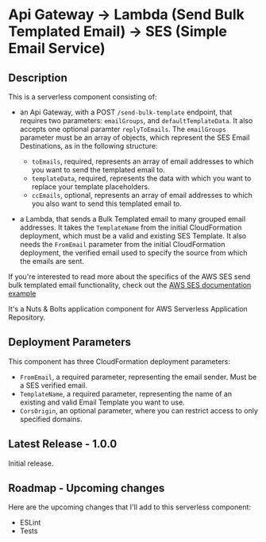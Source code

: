 
# Api Gateway -> Lambda (Send Bulk Templated Email) -> SES (Simple Email Service)

## Description

This is a serverless component consisting of:

- an Api Gateway, with a POST `/send-bulk-template` endpoint, that requires two parameters: `emailGroups`, and `defaultTemplateData`. It also accepts one optional paramter `replyToEmails`. The `emailGroups` parameter must be an array of objects, which represent the SES Email Destinations, as in the following structure:

  - `toEmails`, required, represents an array of email addresses to which you want to send the templated email to.
  - `templateData`, required, represents the data with which you want to replace your template placeholders.
  - `ccEmails`, optional, represents an array of email addresses to which you also want to send this templated email to.

- a Lambda, that sends a Bulk Templated email to many grouped email addresses. It takes the `TemplateName` from the initial CloudFormation deployment, which must be a valid and existing SES Template. It also needs the `FromEmail` parameter from the initial CloudFormation deployment, the verified email used to specify the source from which the emails are sent.

If you're interested to read more about the specifics of the AWS SES send bulk templated email functionality, check out the [AWS SES documentation example](https://docs.aws.amazon.com/sdk-for-javascript/v2/developer-guide/ses-examples-sending-email.html)

It's a Nuts & Bolts application component for AWS Serverless Application Repository.

## Deployment Parameters

This component has three CloudFormation deployment parameters:

- `FromEmail`, a required parameter, representing the email sender. Must be a SES verified email.
- `TemplateName`, a required parameter, representing the name of an existing and valid Email Template you want to use.
- `CorsOrigin`, an optional parameter, where you can restrict access to only specified domains.

## Latest Release - 1.0.0

Initial release.

## Roadmap - Upcoming changes

Here are the upcoming changes that I'll add to this serverless component:

- ESLint
- Tests